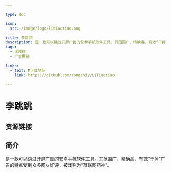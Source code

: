 ```yaml
---

type: doc

icon:
  src: /image/logo/litiaotiao.png

title: 李跳跳
description: 是一款可以跳过开屏广告的安卓手机软件工具。其范围广、精确高、有效“干掉”广告的特点受到众多网友好评，被戏称为“互联网药神”。
tags:
  - 无障碍
  - 广告屏蔽

links:
  - text: ⏬下载地址
    link: https://github.com/rongzhiy/LiTiaotiao

---
```


<ShowLogo />

# 李跳跳

<ShowTags />

<ShowBreadcrumb />

## 资源链接

<ShowLinks />

## 简介

是一款可以跳过开屏广告的安卓手机软件工具。其范围广、精确高、有效“干掉”广告的特点受到众多网友好评，被戏称为“互联网药神”。
